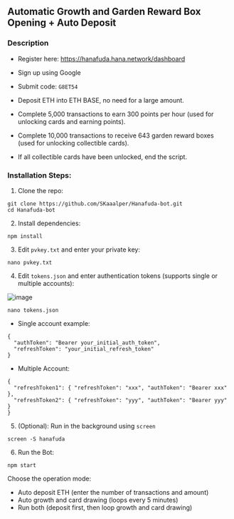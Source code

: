 ## Automatic Growth and Garden Reward Box Opening + Auto Deposit

### Description
- Register here: https://hanafuda.hana.network/dashboard

- Sign up using Google

- Submit code: `G8ET54`

- Deposit ETH into ETH BASE, no need for a large amount.

- Complete 5,000 transactions to earn 300 points per hour (used for unlocking cards and earning points).

- Complete 10,000 transactions to receive 643 garden reward boxes (used for unlocking collectible cards).

- If all collectible cards have been unlocked, end the script.

### Installation Steps:

1. Clone the repo:
```
git clone https://github.com/SKaaalper/Hanafuda-bot.git
cd Hanafuda-bot
```

2. Install dependencies:
```
npm install
```

3. Edit `pvkey.txt` and enter your private key:
```
nano pvkey.txt
```

4. Edit `tokens.json` and enter authentication tokens (supports single or multiple accounts):

![image](https://github.com/user-attachments/assets/8feaa85b-0953-4bca-8caa-f265586ad7ce)


```
nano tokens.json
```
- Single account example:
```
{
  "authToken": "Bearer your_initial_auth_token",
  "refreshToken": "your_initial_refresh_token"
}
```
- Multiple Account:
```
{
  "refreshToken1": { "refreshToken": "xxx", "authToken": "Bearer xxx" },
  "refreshToken2": { "refreshToken": "yyy", "authToken": "Bearer yyy" }
}
```

5. (Optional): Run in the background using `screen`
```
screen -S hanafuda
```

6. Run the Bot:
```
npm start
```
Choose the operation mode:
- Auto deposit ETH (enter the number of transactions and amount)
- Auto growth and card drawing (loops every 5 minutes)
- Run both (deposit first, then loop growth and card drawing)
